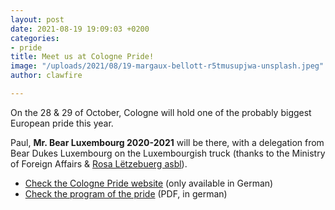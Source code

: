 ```yaml
---
layout: post
date: 2021-08-19 19:09:03 +0200
categories:
- pride
title: Meet us at Cologne Pride!
image: "/uploads/2021/08/19-margaux-bellott-r5tmusupjwa-unsplash.jpeg"
author: clawfire

---
```

On the 28 & 29 of October, Cologne will hold one of the probably biggest European pride this year. 

Paul, **Mr. Bear Luxembourg 2020-2021** will be there, with a delegation from Bear Dukes Luxembourg on the Luxembourgish truck (thanks to the Ministry of Foreign Affairs & [Rosa Lëtzebuerg asbl](http://www.rosa-letzebuerg.lu/)). 

* [Check the Cologne Pride website](https://www.colognepride.de/de/) (only available in German)
* [Check the program of the pride](https://www.colognepride.de/wp-content/uploads/2021/07/ColognePride_2021_Programmheft_Webdatei_76ppi.pdf) (PDF, in german)
